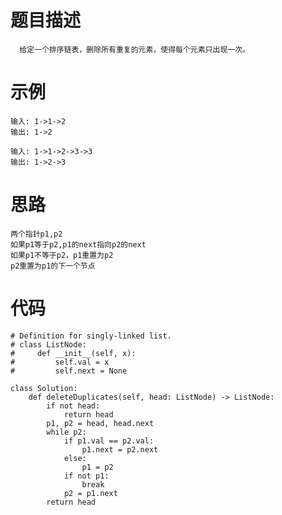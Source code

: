 # 题目描述
      给定一个排序链表，删除所有重复的元素，使得每个元素只出现一次。  
# 示例
```
输入: 1->1->2
输出: 1->2

输入: 1->1->2->3->3
输出: 1->2->3
```
# 思路
    两个指针p1,p2
    如果p1等于p2,p1的next指向p2的next
    如果p1不等于p2，p1重置为p2
    p2重置为p1的下一个节点
# 代码 
```
# Definition for singly-linked list.
# class ListNode:
#     def __init__(self, x):
#         self.val = x
#         self.next = None

class Solution:
    def deleteDuplicates(self, head: ListNode) -> ListNode:
        if not head:
            return head
        p1, p2 = head, head.next
        while p2:
            if p1.val == p2.val:
                p1.next = p2.next
            else:
                p1 = p2
            if not p1:
                break
            p2 = p1.next
        return head
```
